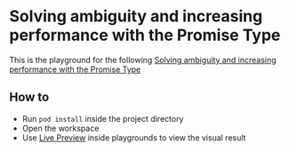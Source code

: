 # Solving ambiguity and increasing performance with the Promise Type

This is the playground for the following [Solving ambiguity and increasing performance with the Promise Type](https://medium.com/@tyronemichael/solving-ambiguity-and-increasing-performance-with-the-promise-type-8dcb9b2465f1)

## How to

- Run `pod install` inside the project directory
- Open the workspace
- Use [Live Preview](https://developer.apple.com/swift/blog/?id=35) inside playgrounds to view the visual result
